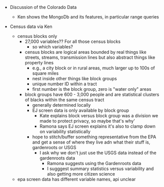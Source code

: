 - Discussion of the Colorado Data
  - Ken shows the MongoDb and its features, in particular range queries
  
- Census data via Ken
  - census blocks only
    - 27,000 variables?? For all those census blocks
      - so which variables?
    - census blocks are logical areas bounded by real things like streets, streams, transmission lines but also abstract things like property lines
      - e.g., a city block or in rural areas, much larger up to 100s of square miles
      - nest inside other things like block groups
      - unique number ID within a tract
      - first number is the block group, zero is "water only" areas
    - block groups have 600 - 3,000 people and are statistical clusters of blacks within the same census tract
      -  generally determined locally
      - EJ screen data is only available by block group
        - Kate explains block versus block group was a division we made to protect privacy, so maybe that's why'
        - Ramona says EJ screen explains it's also to clamp down on variability statistically
      - hope to stitch/buffer something representative from the EPA and get a sense of where they live adn what their stuff is, gardenroots or USGS
        - I ask why we don't just use the USGS data instead of the gardenroots data
          - Ramona suggests using the Gardenroots data
          - I sugggest summary statistics versus variability and also getting more citizen science
  - epa screen data has different variable names, api unclear
